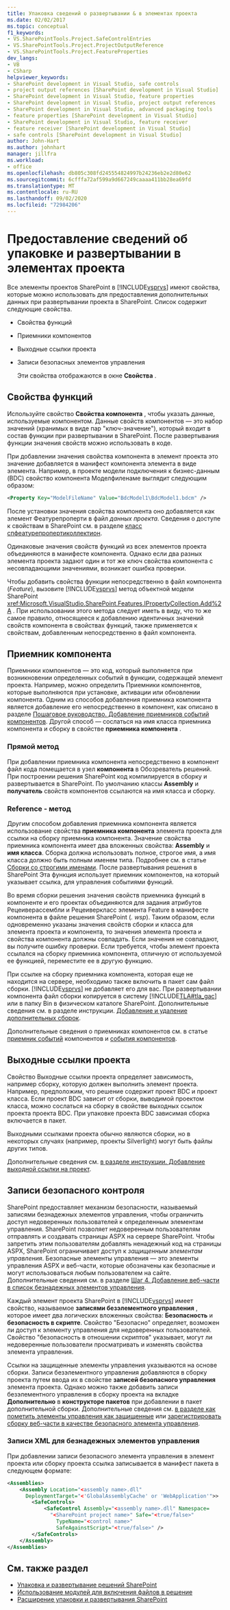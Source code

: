 ```yaml
---
title: Упаковка сведений о развертывании & в элементах проекта
ms.date: 02/02/2017
ms.topic: conceptual
f1_keywords:
- VS.SharePointTools.Project.SafeControlEntries
- VS.SharePointTools.Project.ProjectOutputReference
- VS.SharePointTools.Project.FeatureProperties
dev_langs:
- VB
- CSharp
helpviewer_keywords:
- SharePoint development in Visual Studio, safe controls
- project output references [SharePoint development in Visual Studio]
- SharePoint development in Visual Studio, feature properties
- SharePoint development in Visual Studio, project output references
- SharePoint development in Visual Studio, advanced packaging tools
- feature properties [SharePoint development in Visual Studio]
- SharePoint development in Visual Studio, feature receiver
- feature receiver [SharePoint development in Visual Studio]
- safe controls [SharePoint development in Visual Studio]
author: John-Hart
ms.author: johnhart
manager: jillfra
ms.workload:
- office
ms.openlocfilehash: db805c308fd245554824997b24236eb2e2d80e62
ms.sourcegitcommit: 6cfffa72af599a9d667249caaaa411bb28ea69fd
ms.translationtype: MT
ms.contentlocale: ru-RU
ms.lasthandoff: 09/02/2020
ms.locfileid: "72984206"
---
```

# <a name="provide-packaging-and-deployment-information-in-project-items"></a>Предоставление сведений об упаковке и развертывании в элементах проекта
  Все элементы проектов SharePoint в [!INCLUDE[vsprvs](../sharepoint/includes/vsprvs-md.md)] имеют свойства, которые можно использовать для предоставления дополнительных данных при развертывании проекта в SharePoint. Список содержит следующие свойства.

- Свойства функций

- Приемники компонентов

- Выходные ссылки проекта

- Записи безопасных элементов управления

  Эти свойства отображаются в окне **Свойства** .

## <a name="feature-properties"></a>Свойства функций
 Используйте свойство **Свойства компонента** , чтобы указать данные, используемые компонентом. Данные свойств компонентов — это набор значений (хранимых в виде пар "ключ-значение"), который входит в состав функции при развертывании в SharePoint. После развертывания функции значения свойств можно использовать в коде.

 При добавлении значения свойства компонента в элемент проекта это значение добавляется в манифест компонента элемента в виде элемента. Например, в проекте модели подключения к бизнес-данным (BDC) свойство компонента Моделфиленаме выглядит следующим образом:

```xml
<Property Key="ModelFileName" Value="BdcModel1\BdcModel1.bdcm" />
```

 После установки значения свойства компонента оно добавляется как элемент Феатурепроперти в файл *данных проекта.* Сведения о доступе к свойствам в SharePoint см. в разделе [класс спфеатурепропертиколлектион](/previous-versions/office/sharepoint-server/ms461895(v=office.15)).

 Одинаковые значения свойств функций из всех элементов проекта объединяются в манифесте компонента. Однако если два разных элемента проекта задают один и тот же ключ свойства компонента с несовпадающими значениями, возникает ошибка проверки.

 Чтобы добавить свойства функции непосредственно в файл компонента (*Feature*), вызовите [!INCLUDE[vsprvs](../sharepoint/includes/vsprvs-md.md)] метод объектной модели SharePoint <xref:Microsoft.VisualStudio.SharePoint.Features.IPropertyCollection.Add%2A> . При использовании этого метода следует иметь в виду, что то же самое правило, относящееся к добавлению идентичных значений свойств компонента в свойствах функций, также применяется к свойствам, добавленным непосредственно в файл компонента.

## <a name="feature-receiver"></a>Приемник компонента
 Приемники компонентов — это код, который выполняется при возникновении определенных событий в функции, содержащей элемент проекта. Например, можно определить Приемники компонентов, которые выполняются при установке, активации или обновлении компонента. Одним из способов добавления приемника компонента является добавление его непосредственно в компонент, как описано в разделе [Пошаговое руководство. Добавление приемников событий компонентов](../sharepoint/walkthrough-add-feature-event-receivers.md). Другой способ — сослаться на имя класса приемника компонента и сборку в свойстве **приемника компонента** .

### <a name="direct-method"></a>Прямой метод
 При добавлении приемника компонента непосредственно в компонент файл кода помещается в узел **компонента** в Обозреватель решений. При построении решения SharePoint код компилируется в сборку и развертывается в SharePoint. По умолчанию классы **Assembly** и **получатель** свойств компонентов ссылаются на имя класса и сборку.

### <a name="reference-method"></a>Reference - метод
 Другим способом добавления приемника компонента является использование свойства **приемника компонента** элемента проекта для ссылки на сборку приемника компонента. Значение свойства приемника компонента имеет два вложенных свойства: **Assembly** и **имя класса**. Сборка должна использовать полное, строгое имя, а имя класса должно быть полным именем типа. Подробнее см. в статье [Сборки со строгими именами](/previous-versions/dotnet/netframework-4.0/wd40t7ad(v=vs.100)). После развертывания решения в SharePoint Эта функция использует приемник компонентов, на который указывает ссылка, для управления событиями функций.

 Во время сборки решения значения свойств приемника функций в компоненте и его проектах объединяются для задания атрибутов Рецеиверассембли и Рецеиверкласс элемента Feature в манифесте компонента в файле решения SharePoint (*. wsp*). Таким образом, если одновременно указаны значения свойств сборки и класса для элемента проекта и компонента, то значения элемента проекта и свойства компонента должны совпадать. Если значения не совпадают, вы получите ошибку проверки. Если требуется, чтобы элемент проекта ссылался на сборку приемника компонента, отличную от используемой ее функцией, переместите ее в другую функцию.

 При ссылке на сборку приемника компонента, которая еще не находится на сервере, необходимо также включить в пакет сам файл сборки. [!INCLUDE[vsprvs](../sharepoint/includes/vsprvs-md.md)] не добавляет его для вас. При развертывании компонента файл сборки копируется в систему [!INCLUDE[TLA#tla_gac](../sharepoint/includes/tlasharptla-gac-md.md)] или в папку Bin в физическом каталоге SharePoint. Дополнительные сведения см. в разделе инструкции. [Добавление и удаление дополнительных сборок](../sharepoint/how-to-add-and-remove-additional-assemblies.md).

 Дополнительные сведения о приемниках компонентов см. в статье [приемник событий](/previous-versions/office/developer/sharepoint-2007/bb862634(v=office.12)) компонентов и [события компонентов](/previous-versions/office/developer/sharepoint-2010/ms469501(v=office.14)).

## <a name="project-output-references"></a>Выходные ссылки проекта
 Свойство Выходные ссылки проекта определяет зависимость, например сборку, которую должен выполнить элемент проекта. Например, предположим, что решение содержит проект BDC и проект класса. Если проект BDC зависит от сборки, выводимой проектом класса, можно сослаться на сборку в свойстве выходных ссылок проекта проекта BDC. При упаковке проекта BDC зависимая сборка включается в пакет.

 Выходными ссылками проекта обычно являются сборки, но в некоторых случаях (например, проекты Silverlight) могут быть файлы других типов.

 Дополнительные сведения см. [в разделе инструкции. Добавление выходной ссылки на проект](../sharepoint/how-to-add-a-project-output-reference.md).

## <a name="safe-control-entries"></a>Записи безопасного контроля
 SharePoint предоставляет механизм безопасности, называемый записями безнадежных элементов управления, чтобы ограничить доступ недоверенных пользователей к определенным элементам управления. SharePoint позволяет недоверенным пользователям отправлять и создавать страницы ASPX на сервере SharePoint. Чтобы запретить этим пользователям добавлять ненадежный код на страницы ASPX, SharePoint ограничивает доступ к *защищенным элементам управления*. Безопасные элементы управления — это элементы управления ASPX и веб-части, которые обозначены как безопасные и могут использоваться любым пользователем на сайте. Дополнительные сведения см. в разделе [Шаг 4. Добавление веб-части в список безнадежных элементов управления](/previous-versions/office/developer/sharepoint-2007/ms581321(v=office.12)).

 Каждый элемент проекта SharePoint в [!INCLUDE[vsprvs](../sharepoint/includes/vsprvs-md.md)] имеет свойство, называемое **записями безэлементного управления** , которое имеет два логических вложенных свойства: **Безопасность** и **безопасность в скрипте**. Свойство "Безопасно" определяет, возможен ли доступ к элементу управления для недоверенных пользователей. Свойство "безопасность в отношении скриптов" указывает, могут ли недоверенные пользователи просматривать и изменять свойства элемента управления.

 Ссылки на защищенные элементы управления указываются на основе сборки. Записи безэлементного управления добавляются в сборку проекта путем ввода их в свойстве **записей безопасного управления** элемента проекта. Однако можно также добавить записи безэлементного управления в сборку проекта на вкладке **Дополнительно** в **конструкторе пакетов** при добавлении в пакет дополнительной сборки. Дополнительные сведения см. [в разделе как пометить элементы управления как защищенные](../sharepoint/how-to-mark-controls-as-safe-controls.md) или [зарегистрировать сборку веб-части в качестве безопасного элемента управления](/previous-versions/office/developer/sharepoint2003/dd587360(v=office.11)).

### <a name="xml-entries-for-safe-controls"></a>Записи XML для безнадежных элементов управления
 При добавлении записи безопасного элемента управления в элемент проекта или сборку проекта ссылка записывается в манифест пакета в следующем формате:

```xml
<Assemblies>
    <Assembly Location="<assembly name>.dll"
      DeploymentTarget="<'GlobalAssemblyCache' or 'WebApplication'">>
        <SafeControls>
            <SafeControl Assembly="<assembly name>.dll" Namespace=
              "<SharePoint project name>" Safe="<true/false>"
                TypeName="<control name>"
                SafeAgainstScript="<true/false>" />
        </SafeControls>
    </Assembly>
</Assemblies>
```

## <a name="see-also"></a>См. также раздел
- [Упаковка и развертывание решений SharePoint](../sharepoint/packaging-and-deploying-sharepoint-solutions.md)
- [Использование модулей для включения файлов в решение](../sharepoint/using-modules-to-include-files-in-the-solution.md)
- [Расширение упаковки и развертывания SharePoint](../sharepoint/extending-sharepoint-packaging-and-deployment.md)
